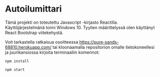 # Autoilumittari

Tämä projekti on toteutettu Javascript -kirjasto Reactilla. Käyttöjärjestelmänä toimi Windows 10. Tyylien määrittelyssä olen käyttänyt React Bootstrap viitekehystä.

Voit tarkastella ratkaisua osoitteessa https://pure-sands-68810.herokuapp.com/ tai kloonaamalla repositorion omalle tietokoneellesi ja juurikansiossa kirjoita terminaaliin komennot:

`npm install`

`npm start`

